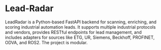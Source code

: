 # Lead-Radar
LeadRadar is a Python-based FastAPI backend for scanning, enriching, and scoring industrial automation leads. It supports multiple industrial protocols and vendors, provides RESTful endpoints for lead management, and includes adapters for sources like ETG, UR, Siemens, Beckhoff, PROFINET, ODVA, and ROS2. The project is modular.
